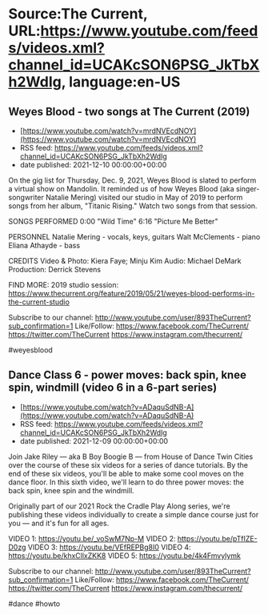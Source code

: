 # Source:The Current, URL:https://www.youtube.com/feeds/videos.xml?channel_id=UCAKcSON6PSG_JkTbXh2WdIg, language:en-US

## Weyes Blood - two songs at The Current (2019)
 - [https://www.youtube.com/watch?v=mrdNVEcdNOY](https://www.youtube.com/watch?v=mrdNVEcdNOY)
 - RSS feed: https://www.youtube.com/feeds/videos.xml?channel_id=UCAKcSON6PSG_JkTbXh2WdIg
 - date published: 2021-12-10 00:00:00+00:00

On the gig list for Thursday, Dec. 9, 2021, Weyes Blood is slated to perform a virtual show on Mandolin. It reminded us of how Weyes Blood (aka singer-songwriter Natalie Mering) visited our studio in May of 2019 to perform songs from her album, "Titanic Rising." Watch two songs from that session.

SONGS PERFORMED
0:00 "Wild Time"
6:16 "Picture Me Better"

PERSONNEL
Natalie Mering - vocals, keys, guitars 
Walt McClements - piano
Eliana Athayde - bass

CREDITS
Video & Photo: Kiera Faye; Minju Kim
Audio: Michael DeMark
Production: Derrick Stevens

FIND MORE:
2019 studio session: https://www.thecurrent.org/feature/2019/05/21/weyes-blood-performs-in-the-current-studio

Subscribe to our channel:
http://www.youtube.com/user/893TheCurrent?sub_confirmation=1
Like/Follow:
https://www.facebook.com/TheCurrent/
https://twitter.com/TheCurrent
https://www.instagram.com/thecurrent/

#weyesblood

## Dance Class 6 - power moves: back spin, knee spin, windmill (video 6 in a 6-part series)
 - [https://www.youtube.com/watch?v=ADaquSdNB-A](https://www.youtube.com/watch?v=ADaquSdNB-A)
 - RSS feed: https://www.youtube.com/feeds/videos.xml?channel_id=UCAKcSON6PSG_JkTbXh2WdIg
 - date published: 2021-12-09 00:00:00+00:00

Join Jake Riley — aka B Boy Boogie B — from House of Dance Twin Cities over the course of these six videos for a series of dance tutorials. By the end of these six videos, you'll be able to make some cool moves on the dance floor. In this sixth video, we'll learn to do three power moves: the back spin, knee spin and the windmill.

Originally part of our 2021 Rock the Cradle Play Along series, we're publishing these videos individually to create a simple dance course just for you — and it's fun for all ages.

VIDEO 1: https://youtu.be/_voSwM7Np-M 
VIDEO 2: https://youtu.be/pTfIZE-D0zg
VIDEO 3: https://youtu.be/VEfREPBg8I0
VIDEO 4: https://youtu.be/khxCllxZKK8
VIDEO 5: https://youtu.be/4k4Fmvylymk 

Subscribe to our channel:
http://www.youtube.com/user/893TheCurrent?sub_confirmation=1
Like/Follow:
https://www.facebook.com/TheCurrent/
https://twitter.com/TheCurrent
https://www.instagram.com/thecurrent/

#dance #howto

